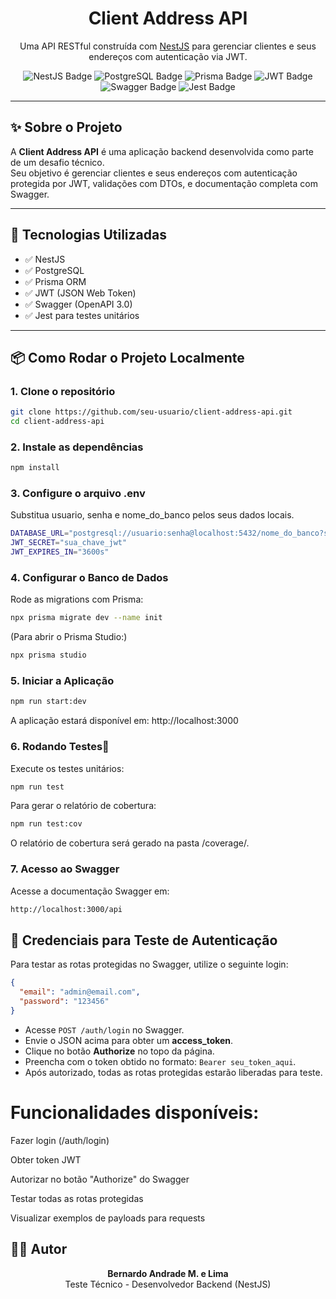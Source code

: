 <h1 align="center">Client Address API</h1>

<p align="center">Uma API RESTful construída com <a href="https://nestjs.com" target="_blank">NestJS</a> para gerenciar clientes e seus endereços com autenticação via JWT.</p>

<p align="center">
  <img src="https://img.shields.io/badge/NestJS-Backend-red.svg" alt="NestJS Badge" />
  <img src="https://img.shields.io/badge/PostgreSQL-Database-blue.svg" alt="PostgreSQL Badge" />
  <img src="https://img.shields.io/badge/Prisma-ORM-green.svg" alt="Prisma Badge" />
  <img src="https://img.shields.io/badge/JWT-Auth-yellow.svg" alt="JWT Badge" />
  <img src="https://img.shields.io/badge/Swagger-Docs-blueviolet.svg" alt="Swagger Badge" />
  <img src="https://img.shields.io/badge/Tested%20with-Jest-brightgreen.svg" alt="Jest Badge" />
</p>

---

## ✨ Sobre o Projeto

A **Client Address API** é uma aplicação backend desenvolvida como parte de um desafio técnico.  
Seu objetivo é gerenciar clientes e seus endereços com autenticação protegida por JWT, validações com DTOs, e documentação completa com Swagger.

---

## 🚀 Tecnologias Utilizadas

- ✅ NestJS
- ✅ PostgreSQL
- ✅ Prisma ORM
- ✅ JWT (JSON Web Token)
- ✅ Swagger (OpenAPI 3.0)
- ✅ Jest para testes unitários

---

## 📦 Como Rodar o Projeto Localmente

### 1. Clone o repositório

```bash
git clone https://github.com/seu-usuario/client-address-api.git
cd client-address-api
```
### 2. Instale as dependências

```bash
npm install
```

### 3. Configure o arquivo .env
Substitua usuario, senha e nome_do_banco pelos seus dados locais.
```bash
DATABASE_URL="postgresql://usuario:senha@localhost:5432/nome_do_banco?schema=public"
JWT_SECRET="sua_chave_jwt"
JWT_EXPIRES_IN="3600s"
```

### 4. Configurar o Banco de Dados
Rode as migrations com Prisma:

```bash
npx prisma migrate dev --name init
```
(Para abrir o Prisma Studio:)
```bash
npx prisma studio
```

### 5. Iniciar a Aplicação
```bash
npm run start:dev
```
A aplicação estará disponível em:  http://localhost:3000

### 6. Rodando Testes🧪
Execute os testes unitários:

```bash
npm run test
```
Para gerar o relatório de cobertura:
```bash
npm run test:cov
```
O relatório de cobertura será gerado na pasta /coverage/.

### 7. Acesso ao Swagger
Acesse a documentação Swagger em:
```bash
http://localhost:3000/api
```
<h2>🔐 Credenciais para Teste de Autenticação</h2>

<p>Para testar as rotas protegidas no Swagger, utilize o seguinte login:</p>

```json
{
  "email": "admin@email.com",
  "password": "123456"
}
```
<ul> <li>Acesse <code>POST /auth/login</code> no Swagger.</li> <li>Envie o JSON acima para obter um <strong>access_token</strong>.</li> <li>Clique no botão <strong>Authorize</strong> no topo da página.</li> <li>Preencha com o token obtido no formato: <code>Bearer seu_token_aqui</code>.</li> <li>Após autorizado, todas as rotas protegidas estarão liberadas para teste.</li> </ul> 

<h1>Funcionalidades disponíveis:</h1>
<p>Fazer login (/auth/login)</p> 
<p>Obter token JWT</p>
<p>Autorizar no botão "Authorize" do Swagger</p>
<p>Testar todas as rotas protegidas</p>
<p>Visualizar exemplos de payloads para requests</p>

<h2>👨‍💻 Autor</h2> <p align="center"> <strong>Bernardo Andrade M. e Lima</strong><br/> Teste Técnico - Desenvolvedor Backend (NestJS) </p> 

